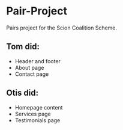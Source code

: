 # Pair-Project
Pairs project for the Scion Coalition Scheme.

## Tom did:
* Header and footer
* About page
* Contact page

## Otis did:
* Homepage content
* Services page
* Testimonials page